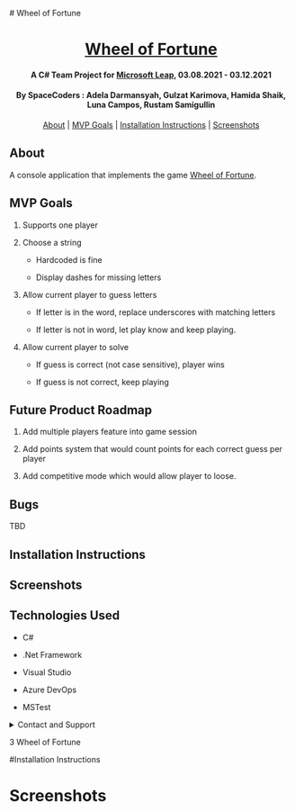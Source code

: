 

﻿# Wheel of Fortune

<div align=center>

# [Wheel of Fortune](https://v-spacecoders@dev.azure.com/v-spacecoders/WheelOfFortune/_git/WheelOfFortune)

#### A C# Team Project for [Microsoft Leap](https://www.linkedin.com/company/microsoftleap/), 03.08.2021 - 03.12.2021

#### By **SpaceCoders** : Adela Darmansyah, Gulzat Karimova, Hamida Shaik, Luna Campos, Rustam Samigullin

[About](#About) | [MVP Goals](#MVP-Goals) | [Installation Instructions](#Installation-Instructions) | [Screenshots](#Screenshots)

</div>

## About

A console application that implements the game [Wheel of Fortune](https://en.wikipedia.org/wiki/Wheel_of_Fortune_(American_game_show)).

## MVP Goals

1. Supports one player 

2. Choose a string 

    - Hardcoded is fine 

    - Display dashes for missing letters 

3. Allow current player to guess letters 

    - If letter is in the word, replace underscores with matching letters 

    - If letter is not in word, let play know and keep playing. 

4. Allow current player to solve 

    - If guess is correct (not case sensitive), player wins 

    - If guess is not correct, keep playing 


##  Future Product Roadmap
1. Add multiple players feature into game session

2. Add points system that would count points for each correct guess per player

3. Add competitive mode which would allow player to loose.

## Bugs 
TBD

## Installation Instructions

## Screenshots


## Technologies Used
 
- C#

- .Net Framework

- Visual Studio

- Azure DevOps

- MSTest


<details>
	<summary>Contact and Support</summary>
	<p>Need help or have any questions, contact SpaceCoders Team</p>
		* Adela Darmansyah 
		* Gulzat Karimova 
		* Hamida Shaik
		* Luna Campos
		* Rustam Samigullin
	</summary>
</details>

﻿3 Wheel of Fortune


#Installation Instructions

# Screenshots




